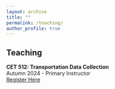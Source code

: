 ```yaml
---
layout: archive
title: ""
permalink: /teaching/
author_profile: true
---
```


## Teaching
**CET 512: Transportation Data Collection**        
Autumn 2024 - Primary Instructor            
[Register Here](https://myplan.uw.edu/course/#/courses/CET512)
